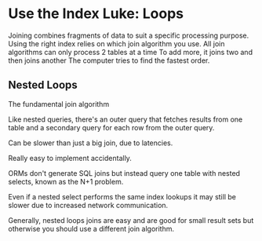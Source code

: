 # Use the Index Luke: Loops
Joining combines fragments of data to suit a specific processing purpose.
Using the right index relies on which join algorithm you use.
All join algorithms can only process 2 tables at a time
To add more, it joins two and then joins another
The computer tries to find the fastest order.

## Nested Loops
The fundamental join algorithm

Like nested queries, there's an outer query that fetches results from one table and a secondary query for each row from the outer query.

Can be slower than just a big join, due to latencies.

Really easy to implement accidentally.

ORMs don't generate SQL joins but instead query one table with nested selects, known as the N+1 problem.

Even if a nested select performs the same index lookups it may still be slower due to increased network communication.

Generally, nested loops joins are easy and are good for small result sets but otherwise you should use a different join algorithm.